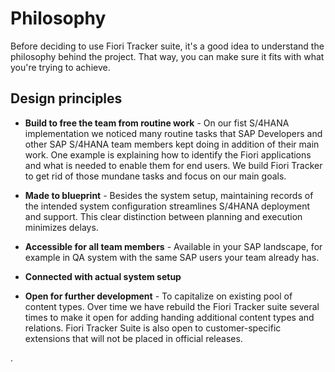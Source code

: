 # Philosophy

Before deciding to use Fiori Tracker suite, it's a good idea to understand the philosophy behind the project. That way, you can make sure it fits with what you're trying to achieve.

## Design principles

- **Build to free the team from routine work** - On our fist S/4HANA implementation we noticed many routine tasks that SAP Developers and other SAP S/4HANA team members kept doing in addition of their main work. One example is explaining how to identify the Fiori applications and what is needed to enable them for end users. We build Fiori Tracker to get rid of those mundane tasks and focus on our main goals.

- **Made to blueprint** - Besides the system setup, maintaining records of the intended system configuration streamlines S/4HANA deployment and support. This clear distinction between planning and execution minimizes delays.

- **Accessible for all team members** - Available in your SAP landscape, for example in QA system with the same SAP users your team already has. 

- **Connected with actual system setup** 

- **Open for further development** - To capitalize on existing pool of content types. Over time we have rebuild the Fiori Tracker suite several times to make it open for adding handing additional content types and relations. Fiori Tracker Suite is also open to customer-specific extensions that will not be placed in official releases.

.
